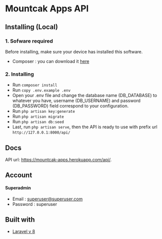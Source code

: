 # Mountcak Apps API

## Installing (Local)
### 1. Sofware required
Before installing, make sure your device has installed this software.
* Composer : you can download it [here](https://getcomposer.org/)

### 2. Installing
* Run `composer install`
* Run `copy .env.example .env`
* Open your .env file and change the database name (DB_DATABASE) to whatever you have, username (DB_USERNAME) and password (DB_PASSWORD) field correspond to your configuration.
* Run `php artisan key:generate`
* Run `php artisan migrate`
* Run `php artisan db:seed`
* Last, run `php artisan serve`, then the API is ready to use with prefix url `http://127.0.0.1:8000/api/`

## Docs
API url: https://mountcak-apps.herokuapp.com/api/. 

## Account
#### Superadmin
* Email : superuser@superuser.com
* Password : superuser

## Built with
* [Laravel v 8](https://laravel.com/docs/8.x)
